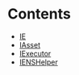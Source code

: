 

# Contents
- [IE](IE.sol/contract.IE.md)
- [IAsset](IE.sol/interface.IAsset.md)
- [IExecutor](IE.sol/interface.IExecutor.md)
- [IENSHelper](IE.sol/interface.IENSHelper.md)
